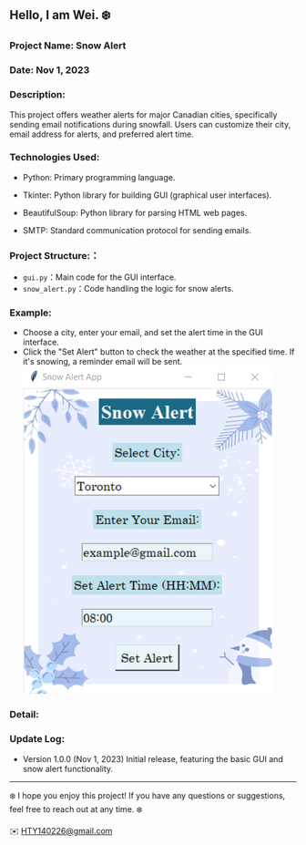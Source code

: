## Hello, I am Wei. ❄️


### Project Name:  Snow Alert

### Date:  Nov 1, 2023

### Description:
This project offers weather alerts for major Canadian cities, specifically sending email notifications during snowfall. Users can customize their city, email address for alerts, and preferred alert time.

### Technologies Used:
- Python: Primary programming language.
  
- Tkinter: Python library for building GUI (graphical user interfaces).
  
- BeautifulSoup: Python library for parsing HTML web pages.
  
- SMTP: Standard communication protocol for sending emails.
  

### Project Structure:：
- `gui.py`：Main code for the GUI interface.
- `snow_alert.py`：Code handling the logic for snow alerts.


### Example:
- Choose a city, enter your email, and set the alert time in the GUI interface.
- Click the "Set Alert" button to check the weather at the specified time. If it's snowing, a reminder email will be sent.
![image](https://github.com/1640Wei/Snow-Alert/blob/5f62c26f02bfaffd97d1488f92115e24d48cec1a/1.png)

### Detail:


### Update Log:
- Version 1.0.0 (Nov 1, 2023)
Initial release, featuring the basic GUI and snow alert functionality.


***

❄️ I hope you enjoy this project! If you have any questions or suggestions, feel free to reach out at any time. ❄️

✉️ HTY140226@gmail.com



